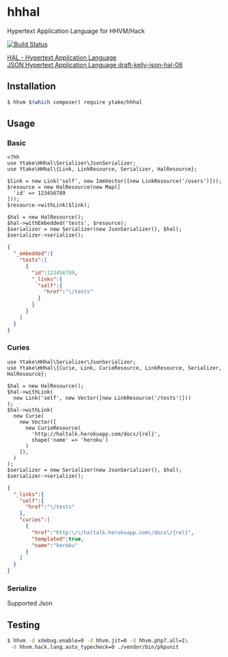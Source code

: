 # hhhal
Hypertext Application Language for HHVM/Hack

[![Build Status](https://travis-ci.org/ytake/hhhal.svg?branch=master)](https://travis-ci.org/ytake/hhhal)

[HAL - Hypertext Application Language](http://stateless.co/hal_specification.html)  
[JSON Hypertext Application Language draft-kelly-json-hal-08](https://tools.ietf.org/html/draft-kelly-json-hal-08)

## Installation

```bash
$ hhvm $(which composer) require ytake/hhhal
```

## Usage

### Basic

```hack
<?hh
use Ytake\HHhal\Serializer\JsonSerializer;
use Ytake\HHhal\{Link, LinkResource, Serializer, HalResource};

$link = new Link('self', new ImmVector([new LinkResource('/users')]));
$resource = new HalResource(new Map([
  'id' => 123456789
]));
$resource->withLink($link);

$hal = new HalResource();
$hal->withEmbedded('tests', $resource);
$serializer = new Serializer(new JsonSerializer(), $hal);
$serializer->serialize();
```

```json
{
  "_embedded":{
    "tests":[
      {
        "id":123456789,
        "_links":{
          "self":{
            "href":"\/tests"
          }
        }
      }
    ]
  }
}
```

### Curies

```hack
use Ytake\HHhal\Serializer\JsonSerializer;
use Ytake\HHhal\{Curie, Link, CurieResource, LinkResource, Serializer, HalResource};

$hal = new HalResource();
$hal->withLink(
  new Link('self', new Vector([new LinkResource('/tests')]))
);
$hal->withLink(
  new Curie(
    new Vector([
      new CurieResource(
        'http://haltalk.herokuapp.com/docs/{rel}', 
        shape('name' => 'heroku')
      )
    ]),
  )
);
$serializer = new Serializer(new JsonSerializer(), $hal);
$serializer->serialize();
```

```json
{
  "_links":{
    "self":{
      "href":"\/tests"
    },
    "curies":[
      {
        "href":"http:\/\/haltalk.herokuapp.com\/docs\/{rel}",
        "templated":true,
        "name":"heroku"
      }
    ]
  }
}
```

### Serialize

Supported Json

## Testing

```bash
$ hhvm -d xdebug.enable=0 -d hhvm.jit=0 -d hhvm.php7.all=1\
 -d hhvm.hack.lang.auto_typecheck=0 ./vendor/bin/phpunit
```
